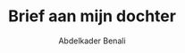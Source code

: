 ---
title: "Brief aan mijn dochter"
author: "Abdelkader Benali"
isbn: "9029505613"
isbn13: "9789029505611"
rating: "4"
publisher: "De Arbeiderspers"
pages: "176"
publishYear: "2016"
read: ""
goodreads_id: "29857143"
language: "nl"
---